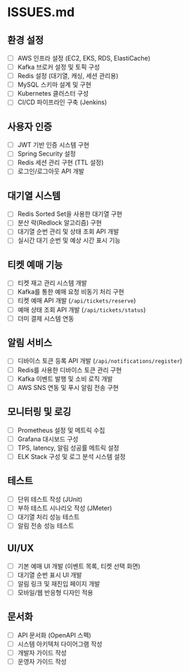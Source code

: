 # ISSUES.md

## 환경 설정

- [ ] AWS 인프라 설정 (EC2, EKS, RDS, ElastiCache)
- [ ] Kafka 브로커 설정 및 토픽 구성
- [ ] Redis 설정 (대기열, 캐싱, 세션 관리용)
- [ ] MySQL 스키마 설계 및 구현
- [ ] Kubernetes 클러스터 구성
- [ ] CI/CD 파이프라인 구축 (Jenkins)

## 사용자 인증

- [ ] JWT 기반 인증 시스템 구현
- [ ] Spring Security 설정
- [ ] Redis 세션 관리 구현 (TTL 설정)
- [ ] 로그인/로그아웃 API 개발

## 대기열 시스템

- [ ] Redis Sorted Set을 사용한 대기열 구현
- [ ] 분산 락(Redlock 알고리즘) 구현
- [ ] 대기열 순번 관리 및 상태 조회 API 개발
- [ ] 실시간 대기 순번 및 예상 시간 표시 기능

## 티켓 예매 기능

- [ ] 티켓 재고 관리 시스템 개발
- [ ] Kafka를 통한 예매 요청 비동기 처리 구현
- [ ] 티켓 예매 API 개발 (`/api/tickets/reserve`)
- [ ] 예매 상태 조회 API 개발 (`/api/tickets/status`)
- [ ] 더미 결제 시스템 연동

## 알림 서비스

- [ ] 디바이스 토큰 등록 API 개발 (`/api/notifications/register`)
- [ ] Redis를 사용한 디바이스 토큰 관리 구현
- [ ] Kafka 이벤트 발행 및 소비 로직 개발
- [ ] AWS SNS 연동 및 푸시 알림 전송 구현

## 모니터링 및 로깅

- [ ] Prometheus 설정 및 메트릭 수집
- [ ] Grafana 대시보드 구성
- [ ] TPS, latency, 알림 성공률 메트릭 설정
- [ ] ELK Stack 구성 및 로그 분석 시스템 설정

## 테스트

- [ ] 단위 테스트 작성 (JUnit)
- [ ] 부하 테스트 시나리오 작성 (JMeter)
- [ ] 대기열 처리 성능 테스트
- [ ] 알림 전송 성능 테스트

## UI/UX

- [ ] 기본 예매 UI 개발 (이벤트 목록, 티켓 선택 화면)
- [ ] 대기열 순번 표시 UI 개발
- [ ] 알림 링크 및 재진입 페이지 개발
- [ ] 모바일/웹 반응형 디자인 적용

## 문서화

- [ ] API 문서화 (OpenAPI 스펙)
- [ ] 시스템 아키텍처 다이어그램 작성
- [ ] 개발자 가이드 작성
- [ ] 운영자 가이드 작성
